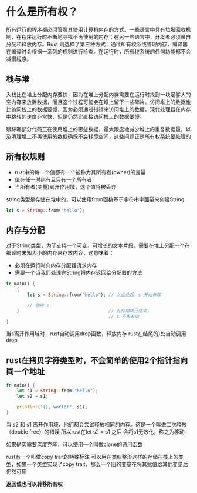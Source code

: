 # 什么是所有权？
所有运行的程序都必须管理其使用计算机内存的方式。一些语言中具有垃圾回收机制，在程序运行时不断地寻找不再使用的内存；在另一些语言中，开发者必须亲自分配和释放内存。Rust 则选择了第三种方式：通过所有权系统管理内存，编译器在编译时会根据一系列的规则进行检查。在运行时，所有权系统的任何功能都不会减慢程序。

## 栈与堆
入栈比在堆上分配内存要快，因为在堆上分配内存需要在运行时找到一块足够大的空内存来放置数据，而且这个过程可能会在堆上留下一些碎片。访问堆上的数据也比访问栈上的数据要慢，因为必须通过指针来访问堆上的数据。现代处理器在内存中跳转的速度非常快，但是仍然比直接访问栈上的数据要慢。

跟踪哪部分代码正在使用堆上的哪些数据，最大限度地减少堆上的重复数据量，以及清理堆上不再使用的数据确保不会耗尽空间，这些问题正是所有权系统要处理的

## 所有权规则
- rust中的每一个值都有一个被称为其所有者(owner)的变量
- 值在任一时刻有且只有一个所有者
- 当所有者(变量)离开作用域，这个值将被丢弃

string类型是存储在堆中的，可以使用from函数基于字符串字面量来创建String
```rust
let s = String::from("hello");
```

## 内存与分配
对于String类型，为了支持一个可变，可增长的文本片段，需要在堆上分配一个在编译时未知大小的内存来存放内容，这意味着：
- 必须在运行时向内存分配器请求内存
- 需要一个当我们处理完String将内存返回给分配器的方法
  
```rust
fn main() {
    {
        let s = String::from("hello"); // 从此处起，s 开始有效

        // 使用 s
    }                                  // 此作用域已结束，
                                       // s 不再有效
}
```
当s离开作用域时，rust自动调用drop函数，释放内存 rust在结尾的}处自动调用drop


## rust在拷贝字符类型时，不会简单的使用2个指针指向同一个地址
```rust
fn main() {
    let s1 = String::from("hello");
    let s2 = s1;

    println!("{}, world!", s1);
}

```
当 s2 和 s1 离开作用域，他们都会尝试释放相同的内存。这是一个叫做二次释放（double free）的错误 所以rust在let s2 = s1 之后 会将s1无效化，称之为移动

如果确实需要深度克隆，可以使用一个叫做clone的通用函数

rust有一个叫做copy trait的特殊标注 可以用在类似整形这样的存储在栈上的类型，如果一个类型实现了copy trait，那么一个旧的变量在将其赋值给其他变量后仍然可用

**返回值也可以转移所有权**
